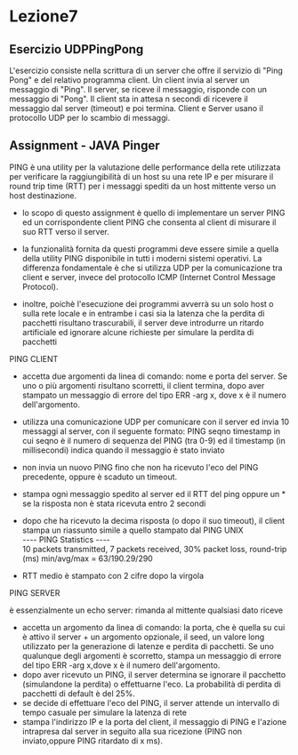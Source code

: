 # Lezione7

## Esercizio UDPPingPong

L'esercizio consiste nella scrittura di un server che offre il servizio di "Ping Pong" e del relativo programma
client.
Un client invia al server un messaggio di "Ping".
Il server, se riceve il messaggio, risponde con un messaggio di "Pong".
Il client sta in attesa n secondi di ricevere il messaggio dal server (timeout) e poi termina.
Client e Server usano il protocollo UDP per lo scambio di messaggi.

## Assignment - JAVA Pinger

PING è una utility per la valutazione delle performance della rete utilizzata per verificare la raggiungibilità di un host su una rete IP e per misurare il round trip time (RTT) per i messaggi spediti da un host mittente verso un host destinazione.
* lo scopo di questo assignment è quello di implementare un server PING ed un corrispondente client PING che consenta al client di misurare il suo RTT verso il server.

* la funzionalità fornita da questi programmi deve essere simile a quella della utility PING disponibile in tutti i moderni sistemi operativi. La differenza fondamentale è che si utilizza UDP per la comunicazione tra client e server, invece del protocollo ICMP (Internet Control Message Protocol).

* inoltre, poichè l'esecuzione dei programmi avverrà su un solo host o sulla rete locale e in entrambe i casi sia la latenza che la perdita di pacchetti risultano trascurabili, il server deve introdurre un ritardo artificiale ed ignorare alcune richieste per simulare la perdita di pacchetti

PING CLIENT

* accetta due argomenti da linea di comando: nome e porta del server. Se uno o più argomenti risultano scorretti, il client termina, dopo aver stampato un messaggio di errore del tipo ERR -arg x, dove x è il numero dell'argomento.
* utilizza una comunicazione UDP per comunicare con il server ed invia 10 messaggi al server, con il seguente formato: PING seqno timestamp in cui seqno è il numero di sequenza del PING (tra 0-9) ed il timestamp (in millisecondi) indica quando il messaggio è stato inviato

* non invia un nuovo PING fino che non ha ricevuto l'eco del PING precedente, oppure è scaduto un timeout.

* stampa ogni messaggio spedito al server ed il RTT del ping oppure un * se la
risposta non è stata ricevuta entro 2 secondi

* dopo che ha ricevuto la decima risposta (o dopo il suo timeout), il client stampa un riassunto simile a quello stampato dal PING UNIX\
---- PING Statistics ----\
10 packets transmitted, 7 packets received, 30% packet loss, round-trip (ms) min/avg/max = 63/190.29/290


* RTT medio è stampato con 2 cifre dopo la virgola

PING SERVER

è essenzialmente un echo server: rimanda al mittente qualsiasi dato riceve

* accetta un argomento da linea di comando: la porta, che è quella su cui è attivo il server + un argomento opzionale, il seed, un valore long utilizzato per la generazione di latenze e perdita di pacchetti. Se uno qualunque degli argomenti è scorretto, stampa un messaggio di errore del tipo ERR -arg x,dove x è il numero dell'argomento.
* dopo aver ricevuto un PING, il server determina se ignorare il pacchetto (simulandone la perdita) o effettuarne l'eco. La probabilità di perdita di pacchetti di default è del 25%.
* se decide di effettuare l'eco del PING, il server attende un intervallo di tempo casuale per simulare la latenza di rete
* stampa l'indirizzo IP e la porta del client, il messaggio di PING e l'azione intrapresa dal server in seguito alla sua ricezione (PING non inviato,oppure PING ritardato di x ms).
